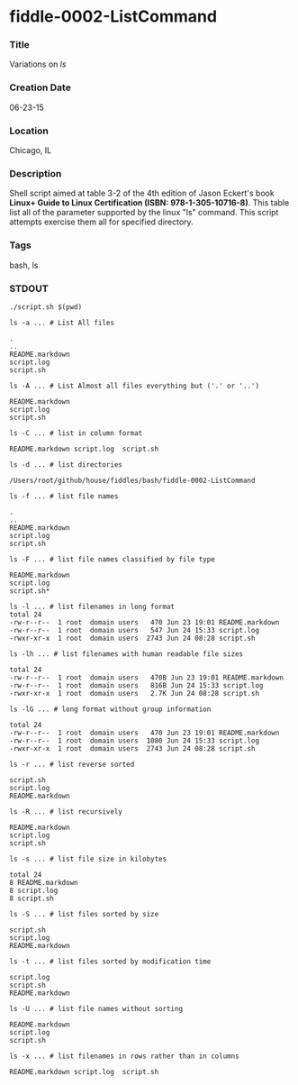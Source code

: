 fiddle-0002-ListCommand
======

### Title

Variations on _ls_


### Creation Date

06-23-15


### Location

Chicago, IL


### Description

Shell script aimed at table 3-2 of the 4th edition of Jason Eckert's book <b>Linux+ Guide to Linux
Certification (ISBN: 978-1-305-10716-8)</b>. This table list all of the parameter supported by the
linux "ls" command.  This script attempts exercise them all for specified directory.


### Tags

bash, ls

### STDOUT

    ./script.sh $(pwd)

    ls -a ... # List All files

    .
    ..
    README.markdown
    script.log
    script.sh

    ls -A ... # List Almost all files everything but ('.' or '..')

    README.markdown
    script.log
    script.sh

    ls -C ... # list in column format

    README.markdown	script.log	script.sh

    ls -d ... # list directories

    /Users/root/github/house/fiddles/bash/fiddle-0002-ListCommand

    ls -f ... # list file names

    .
    ..
    README.markdown
    script.log
    script.sh

    ls -F ... # list file names classified by file type

    README.markdown
    script.log
    script.sh*

    ls -l ... # list filenames in long format
    total 24
    -rw-r--r--  1 root  domain users   470 Jun 23 19:01 README.markdown
    -rw-r--r--  1 root  domain users   547 Jun 24 15:33 script.log
    -rwxr-xr-x  1 root  domain users  2743 Jun 24 08:28 script.sh

    ls -lh ... # list filenames with human readable file sizes

    total 24
    -rw-r--r--  1 root  domain users   470B Jun 23 19:01 README.markdown
    -rw-r--r--  1 root  domain users   816B Jun 24 15:33 script.log
    -rwxr-xr-x  1 root  domain users   2.7K Jun 24 08:28 script.sh

    ls -lG ... # long format without group information

    total 24
    -rw-r--r--  1 root  domain users   470 Jun 23 19:01 README.markdown
    -rw-r--r--  1 root  domain users  1080 Jun 24 15:33 script.log
    -rwxr-xr-x  1 root  domain users  2743 Jun 24 08:28 script.sh

    ls -r ... # list reverse sorted

    script.sh
    script.log
    README.markdown

    ls -R ... # list recursively

    README.markdown
    script.log
    script.sh

    ls -s ... # list file size in kilobytes

    total 24
    8 README.markdown
    8 script.log
    8 script.sh

    ls -S ... # list files sorted by size

    script.sh
    script.log
    README.markdown

    ls -t ... # list files sorted by modification time

    script.log
    script.sh
    README.markdown

    ls -U ... # list file names without sorting

    README.markdown
    script.log
    script.sh

    ls -x ... # list filenames in rows rather than in columns

    README.markdown	script.log	script.sh
